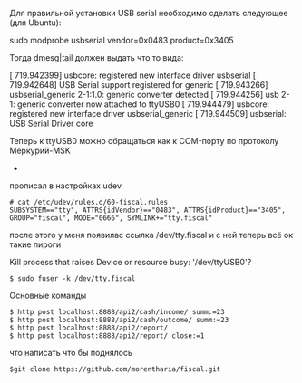Для правильной установки USB serial необходимо сделать следующее (для Ubuntu):

sudo modprobe usbserial vendor=0x0483 product=0x3405

Тогда dmesg|tail должен выдать что то вида:

[ 719.942399] usbcore: registered new interface driver usbserial
[ 719.942648] USB Serial support registered for generic
[ 719.943266] usbserial_generic 2-1:1.0: generic converter detected
[ 719.944256] usb 2-1: generic converter now attached to ttyUSB0
[ 719.944479] usbcore: registered new interface driver usbserial_generic
[ 719.944509] usbserial: USB Serial Driver core 

Теперь к ttyUSB0 можно обращаться как к COM-порту по протоколу Меркурий-MSK


+
прописал в настройках udev
```
# cat /etc/udev/rules.d/60-fiscal.rules 
SUBSYSTEM=="tty", ATTRS{idVendor}=="0483", ATTRS{idProduct}=="3405", GROUP="fiscal", MODE="0666", SYMLINK+="tty.fiscal"
```

после этого у меня появилас ссылка /dev/tty.fiscal и с ней теперь всё ок
такие пироги


Kill process that raises Device or resource busy: '/dev/ttyUSB0'?

```
$ sudo fuser -k /dev/tty.fiscal
```


Основные команды
```
$ http post localhost:8888/api2/cash/income/ summ:=23
$ http post localhost:8888/api2/cash/outcome/ summ:=23
$ http post localhost:8888/api2/report/
$ http post localhost:8888/api2/report/ close:=1
```


что написать что бы поднялось
```
$git clone https://github.com/morentharia/fiscal.git
```
